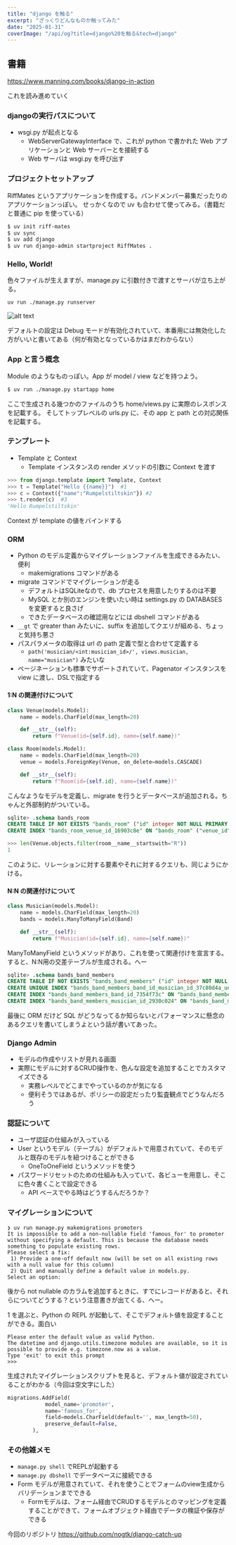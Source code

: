 ```yaml
---
title: "django を触る"
excerpt: "ざっくりどんなものか触ってみた"
date: "2025-01-31"
coverImage: "/api/og?title=django%20を触る&tech=django"
---
```


## 書籍
https://www.manning.com/books/django-in-action

これを読み進めていく

### djangoの実行パスについて
- wsgi.py が起点となる
    - WebServerGatewayInterface で、これが python で書かれた Web アプリケーションと Web サーバーとを接続する
    - Web サーバは wsgi.py を呼び出す

### プロジェクトセットアップ
RiffMates というアプリケーションを作成する。バンドメンバー募集だったりのアプリケーションっぽい。
せっかくなので uv も合わせて使ってみる。（書籍だと普通に pip を使っている）

```sh
$ uv init riff-mates
$ uv sync
$ uv add django
$ uv run django-admin startproject RiffMates .
```

### Hello, World!
色々ファイルが生えますが、manage.py に引数付きで渡すとサーバが立ち上がる。

```sh
uv run ./manage.py runserver
```

![alt text](/assets/blog/posts/hello-django/image.png)

デフォルトの設定は Debug モードが有効化されていて、本番用には無効化した方がいいと書いてある（何が有効となっているかはまだわからない）

### App と言う概念
Module のようなものっぽい。App が model / view などを持つよう。

```sh
$ uv run ./manage.py startapp home
```

ここで生成される幾つかのファイルのうち home/views.py に実際のレスポンスを記載する。
そしてトップレベルの urls.py に、その app と path との対応関係を記載する。

### テンプレート
- Template と Context
    - Template インスタンスの render メソッドの引数に Context を渡す

```python
>>> from django.template import Template, Context
>>> t = Template("Hello {{name}}")  #1
>>> c = Context({"name":"Rumpelstiltskin"}) #2
>>> t.render(c)  #3
'Hello Rumpelstiltskin'
```

Context が template の値をバインドする

### ORM
- Python のモデル定義からマイグレーションファイルを生成できるみたい、便利
  - makemigrations コマンドがある
- migrate コマンドでマイグレーションが走る
  - デフォルトはSQLiteなので、db プロセスを用意したりするのは不要
  - MySQL とか別のエンジンを使いたい時は settings.py の DATABASES を変更すると良さげ
  - できたデータベースの確認用などには dbshell コマンドがある
- `__gt` で greater than みたいに、suffix を追加してクエリが組める、ちょっと気持ち悪さ
- パスパラメータの取得は url の path 定義で型と合わせて定義する
    - `path('musician/<int:musician_id>/', views.musician, name="musician")` みたいな
- ページネーションも標準でサポートされていて、Pagenator インスタンスを view に渡し、DSLで指定する

#### 1:N の関連付けについて

```python
class Venue(models.Model):
    name = models.CharField(max_length=20)

    def __str__(self):
        return f"Venue(id={self.id}, name={self.name})"

class Room(models.Model):
    name = models.CharField(max_length=20)
    venue = models.ForeignKey(Venue, on_delete=models.CASCADE)

    def __str__(self):
        return f"Room(id={self.id}, name={self.name})"
```

こんなようなモデルを定義し、migrate を行うとデータベースが追加される。ちゃんと外部制約がついている。
```sql
sqlite> .schema bands_room
CREATE TABLE IF NOT EXISTS "bands_room" ("id" integer NOT NULL PRIMARY KEY AUTOINCREMENT, "name" varchar(20) NOT NULL, "venue_id" bigint NOT NULL REFERENCES "bands_venue" ("id") DEFERRABLE INITIALLY DEFERRED);
CREATE INDEX "bands_room_venue_id_16903c8e" ON "bands_room" ("venue_id");
```

```python
>>> len(Venue.objects.filter(room__name__startswith="R"))
1
```

このように、リレーションに対する要素やそれに対するクエリも、同じようにかける。

#### N:N の関連付けについて
```python
class Musician(models.Model):
    name = models.CharField(max_length=20)
    bands = models.ManyToManyField(Band)

    def __str__(self):
        return f"Musician(id={self.id}, name={self.name})"
```

ManyToManyField というメソッドがあり、これを使って関連付けを宣言する。
すると、N:N用の交差テーブルが生成される。へー

```sql
sqlite> .schema bands_band_members
CREATE TABLE IF NOT EXISTS "bands_band_members" ("id" integer NOT NULL PRIMARY KEY AUTOINCREMENT, "band_id" bigint NOT NULL REFERENCES "bands_band" ("id") DEFERRABLE INITIALLY DEFERRED, "musician_id" bigint NOT NULL REFERENCES "bands_musician" ("id") DEFERRABLE INITIALLY DEFERRED);
CREATE UNIQUE INDEX "bands_band_members_band_id_musician_id_37c80d4a_uniq" ON "bands_band_members" ("band_id", "musician_id");
CREATE INDEX "bands_band_members_band_id_7354f73c" ON "bands_band_members" ("band_id");
CREATE INDEX "bands_band_members_musician_id_2930c024" ON "bands_band_members" ("musician_id");
```

最後に ORM だけど SQL がどうなってるか知らないとパフォーマンスに懸念のあるクエリを書いてしまうよという話が書いてあった。

### Django Admin
- モデルの作成やリストが見れる画面
- 実際にモデルに対するCRUD操作を、色んな設定を追加することでカスタマイズできる
    - 実務レベルでどこまでやっているのかが気になる
    - 便利そうではあるが、ポリシーの設定だったり監査観点でどうなんだろう

### 認証について
- ユーザ認証の仕組みが入っている
- User というモデル（テーブル）がデフォルトで用意されていて、そのモデルと既存のモデルを紐つけることができる
    - OneToOneField というメソッドを使う
- パスワードリセットのための仕組みも入っていて、各ビューを用意し、そこに色々書くことで設定できる
    - API ベースでやる時はどうするんだろうか？

### マイグレーションについて
```
❯ uv run manage.py makemigrations promoters
It is impossible to add a non-nullable field 'famous_for' to promoter without specifying a default. This is because the database needs something to populate existing rows.
Please select a fix:
 1) Provide a one-off default now (will be set on all existing rows with a null value for this column)
 2) Quit and manually define a default value in models.py.
Select an option:
```

後から not nullable のカラムを追加するときに、すでにレコードがあると、それらについてどうする？という注意書きが出てくる、へー。

1 を選ぶと、Python の REPL が起動して、そこでデフォルト値を設定することができる。面白い

```
Please enter the default value as valid Python.
The datetime and django.utils.timezone modules are available, so it is possible to provide e.g. timezone.now as a value.
Type 'exit' to exit this prompt
>>>
```

生成されたマイグレーションスクリプトを見ると、デフォルト値が設定されていることがわかる（今回は空文字にした）

```python
migrations.AddField(
            model_name='promoter',
            name='famous_for',
            field=models.CharField(default='', max_length=50),
            preserve_default=False,
        ),
```

### その他雑メモ
- `manage.py shell` でREPLが起動する
- `manage.py dbshell` でデータベースに接続できる
- Form モデルが用意されていて、それを使うことでフォームのview生成からバリデーションまでできる
    - Formモデルは、フォーム経由でCRUDするモデルとのマッピングを定義することができて、フォームオブジェクト経由でデータの検証や保存ができる

今回のリポジトリ
https://github.com/nogtk/django-catch-up

